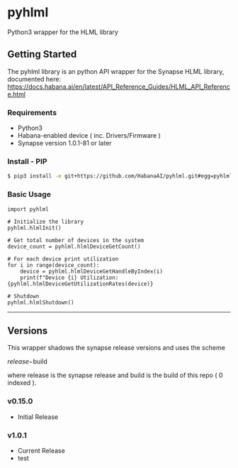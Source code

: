 # pyhlml
Python3 wrapper for the HLML library

## Getting Started

The pyhlml library is an python API wrapper for the Synapse HLML library, documented here: https://docs.habana.ai/en/latest/API_Reference_Guides/HLML_API_Reference.html

### Requirements

- Python3
- Habana-enabled device ( inc. Drivers/Firmware )
- Synapse version 1.0.1-81 or later

### Install - PIP

```bash
$ pip3 install -e git+https://github.com/HabanaAI/pyhlml.git#egg=pyhlml
```

### Basic Usage

```python3
import pyhlml

# Initialize the library
pyhlml.hlmlInit()

# Get total number of devices in the system
device_count = pyhlml.hlmlDeviceGetCount()

# For each device print utilization
for i in range(device_count):
    device = pyhlml.hlmlDeviceGetHandleByIndex(i)
    print(f"Device {i} Utilization: {pyhlml.hlmlDeviceGetUtilizationRates(device)}

# Shutdown
pyhlml.hlmlShutdown()
```

---

## Versions

This wrapper shadows the synapse release versions and uses the scheme

$release-$build

where release is the synapse release and build is the build of this repo ( 0 indexed ).

### v0.15.0
- Initial Release

### v1.0.1
- Current Release
- test
